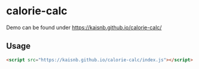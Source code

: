 # calorie-calc

Demo can be found under https://kaisnb.github.io/calorie-calc/

## Usage

```html
<script src="https://kaisnb.github.io/calorie-calc/index.js"></script>
```

